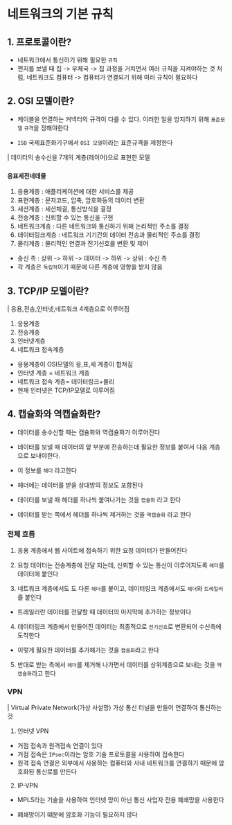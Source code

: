 # 네트워크의 기본 규칙

## 1. 프로토콜이란?

- 네트워크에서 통신하기 위해 필요한 `규칙`
- 편지를 보낼 때 집 -> 우체국 -> 집 과정을 거치면서 여러 규칙을 지켜야하는 것 처럼, 네트워크도 컴퓨터 -> 컴퓨터가 연결되기 위해 여러 규칙이 필요하다

## 2. OSI 모델이란?

- 케이블을 연결하는 커넥터의 규격이 다를 수 있다. 이러한 일을 방지하기 위해 `표준모델` `규격`을 정해야한다

- `ISO` 국제표준화기구에서 `OSI 모델`이라는 표준규격을 제정한다

| 데이터의 송수신을 7개의 계층(레이어)으로 표현한 모델

### `응표세전네데물`

1. 응용계층 : 애플리케이션에 대한 서비스를 제공
2. 표현계층 : 문자코드, 압축, 암호화등의 데이터 변환
3. 세션계층 : 세션체결, 통신방식을 결정
4. 전송계층 : 신뢰할 수 있는 통신을 구현
5. 네트워크계층 : 다른 네트워크와 통신하기 위해 논리적인 주소를 결정
6. 데이터링크계층 : 네트워크 기기간의 데이터 전송과 물리적인 주소를 결정
7. 물리계층 : 물리적인 연결과 전기신호를 변환 및 제어

- 송신 측 : 상위 -> 하위 -> 데이터 -> 하위 -> 상위 : 수신 측
- 각 계층은 `독립적`이기 때문에 다른 계층에 영향을 받지 않음

## 3. TCP/IP 모델이란?

| 응용,전송,인터넷,네트워크 4계층으로 이루어짐

1. 응용계층
2. 전송계층
3. 인터넷계층
4. 네트워크 접속계층

- 응용계층이 OSI모델의 응,표,세 계층이 합쳐짐
- 인터넷 계층 = 네트워크 계층
- 네트워크 접속 계층= 데이터링크+물리
- 현재 인터넷은 TCP/IP모델로 이루어짐

## 4. 캡슐화와 역캡슐화란?

- 데이터를 송수신할 때는 캡슐화와 역캡슐화가 이루어진다

- 데이터를 보낼 때 데이터의 앞 부분에 전송하는데 필요한 정보를 붙여서 다음 계층으로 보내야한다.
- 이 정보를 `헤더` 라고한다
- 헤더에는 데이터를 받을 상대방의 정보도 포함된다

- 데이터를 보낼 때 헤더를 하나씩 붙여나가는 것을 `캡슐화` 라고 한다

- 데이터를 받는 쪽에서 헤더를 하나씩 제거하는 것을 `역캡슐화` 라고 한다

### 전체 흐름

1. 응용 계층에서 웹 사이트에 접속하기 위한 요청 데이터가 만들어진다
2. 요청 데이터는 전송계층에 전달 되는데, 신뢰할 수 있는 통신이 이루어지도록 `헤더`를 데이터에 붙인다

3. 네트워크 계층에서도 도 다른 `헤더`를 붙이고, 데이터링크 계층에서도 `헤더`와 `트레일러`를 붙인다

- 트레일러란 데이터를 전달할 때 데이터의 마지막에 추가하는 정보이다

4. 데이터링크 계층에서 만들어진 데이터는 최종적으로 `전기신호`로 변환되어 수신측에 도착한다

- 이렇게 필요한 데이터를 추가해가는 것을 `캡슐화`라고 한다

5. 반대로 받는 측에서 `헤더`를 제거해 나가면서 데이터를 상위계층으로 보내는 것을 `역캡슐화`라고 한다

### VPN

| Virtual Private Network(가상 사설망)
가상 통신 터널을 만들어 연결하여 통신하는 것

1. 인터넷 VPN

- 거점 접속과 원격접속 연결이 있다
- 거점 접속은 `IPsec`이라는 암호 기술 프로토콜을 사용하여 접속한다
- 원격 접속 연결은 외부에서 사용하는 컴퓨터와 사내 네트워크를 연결하기 때문에 암호화된 통신로를 만든다

2. IP-VPN

- MPLS라는 기술을 사용하여 인터넷 망이 아닌 통신 사업자 전용 폐쇄망을 사용한다

- 폐쇄망이기 떄문에 암호화 기능이 필요하지 않다
